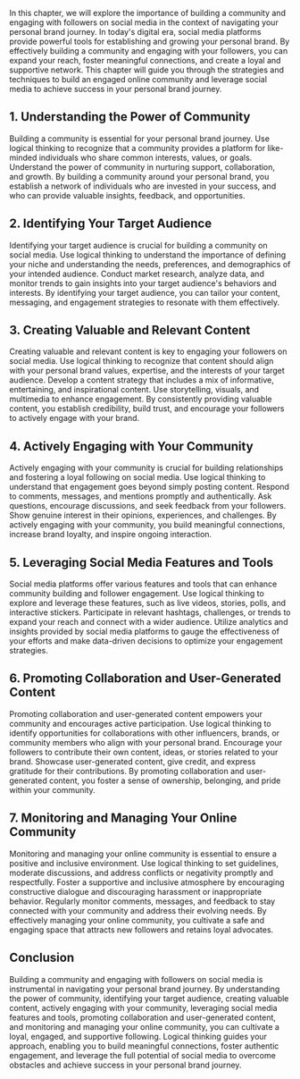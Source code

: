 
In this chapter, we will explore the importance of building a community and engaging with followers on social media in the context of navigating your personal brand journey. In today's digital era, social media platforms provide powerful tools for establishing and growing your personal brand. By effectively building a community and engaging with your followers, you can expand your reach, foster meaningful connections, and create a loyal and supportive network. This chapter will guide you through the strategies and techniques to build an engaged online community and leverage social media to achieve success in your personal brand journey.

1\. Understanding the Power of Community
---------------------------------------

Building a community is essential for your personal brand journey. Use logical thinking to recognize that a community provides a platform for like-minded individuals who share common interests, values, or goals. Understand the power of community in nurturing support, collaboration, and growth. By building a community around your personal brand, you establish a network of individuals who are invested in your success, and who can provide valuable insights, feedback, and opportunities.

2\. Identifying Your Target Audience
-----------------------------------

Identifying your target audience is crucial for building a community on social media. Use logical thinking to understand the importance of defining your niche and understanding the needs, preferences, and demographics of your intended audience. Conduct market research, analyze data, and monitor trends to gain insights into your target audience's behaviors and interests. By identifying your target audience, you can tailor your content, messaging, and engagement strategies to resonate with them effectively.

3\. Creating Valuable and Relevant Content
-----------------------------------------

Creating valuable and relevant content is key to engaging your followers on social media. Use logical thinking to recognize that content should align with your personal brand values, expertise, and the interests of your target audience. Develop a content strategy that includes a mix of informative, entertaining, and inspirational content. Use storytelling, visuals, and multimedia to enhance engagement. By consistently providing valuable content, you establish credibility, build trust, and encourage your followers to actively engage with your brand.

4\. Actively Engaging with Your Community
----------------------------------------

Actively engaging with your community is crucial for building relationships and fostering a loyal following on social media. Use logical thinking to understand that engagement goes beyond simply posting content. Respond to comments, messages, and mentions promptly and authentically. Ask questions, encourage discussions, and seek feedback from your followers. Show genuine interest in their opinions, experiences, and challenges. By actively engaging with your community, you build meaningful connections, increase brand loyalty, and inspire ongoing interaction.

5\. Leveraging Social Media Features and Tools
---------------------------------------------

Social media platforms offer various features and tools that can enhance community building and follower engagement. Use logical thinking to explore and leverage these features, such as live videos, stories, polls, and interactive stickers. Participate in relevant hashtags, challenges, or trends to expand your reach and connect with a wider audience. Utilize analytics and insights provided by social media platforms to gauge the effectiveness of your efforts and make data-driven decisions to optimize your engagement strategies.

6\. Promoting Collaboration and User-Generated Content
-----------------------------------------------------

Promoting collaboration and user-generated content empowers your community and encourages active participation. Use logical thinking to identify opportunities for collaborations with other influencers, brands, or community members who align with your personal brand. Encourage your followers to contribute their own content, ideas, or stories related to your brand. Showcase user-generated content, give credit, and express gratitude for their contributions. By promoting collaboration and user-generated content, you foster a sense of ownership, belonging, and pride within your community.

7\. Monitoring and Managing Your Online Community
------------------------------------------------

Monitoring and managing your online community is essential to ensure a positive and inclusive environment. Use logical thinking to set guidelines, moderate discussions, and address conflicts or negativity promptly and respectfully. Foster a supportive and inclusive atmosphere by encouraging constructive dialogue and discouraging harassment or inappropriate behavior. Regularly monitor comments, messages, and feedback to stay connected with your community and address their evolving needs. By effectively managing your online community, you cultivate a safe and engaging space that attracts new followers and retains loyal advocates.

Conclusion
----------

Building a community and engaging with followers on social media is instrumental in navigating your personal brand journey. By understanding the power of community, identifying your target audience, creating valuable content, actively engaging with your community, leveraging social media features and tools, promoting collaboration and user-generated content, and monitoring and managing your online community, you can cultivate a loyal, engaged, and supportive following. Logical thinking guides your approach, enabling you to build meaningful connections, foster authentic engagement, and leverage the full potential of social media to overcome obstacles and achieve success in your personal brand journey.
